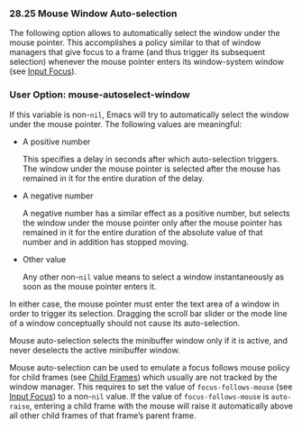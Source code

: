

### 28.25 Mouse Window Auto-selection

The following option allows to automatically select the window under the mouse pointer. This accomplishes a policy similar to that of window managers that give focus to a frame (and thus trigger its subsequent selection) whenever the mouse pointer enters its window-system window (see [Input Focus](Input-Focus.html)).

### User Option: **mouse-autoselect-window**

If this variable is non-`nil`, Emacs will try to automatically select the window under the mouse pointer. The following values are meaningful:

*   A positive number

    This specifies a delay in seconds after which auto-selection triggers. The window under the mouse pointer is selected after the mouse has remained in it for the entire duration of the delay.

*   A negative number

    A negative number has a similar effect as a positive number, but selects the window under the mouse pointer only after the mouse pointer has remained in it for the entire duration of the absolute value of that number and in addition has stopped moving.

*   Other value

    Any other non-`nil` value means to select a window instantaneously as soon as the mouse pointer enters it.

In either case, the mouse pointer must enter the text area of a window in order to trigger its selection. Dragging the scroll bar slider or the mode line of a window conceptually should not cause its auto-selection.

Mouse auto-selection selects the minibuffer window only if it is active, and never deselects the active minibuffer window.

Mouse auto-selection can be used to emulate a focus follows mouse policy for child frames (see [Child Frames](Child-Frames.html)) which usually are not tracked by the window manager. This requires to set the value of `focus-follows-mouse` (see [Input Focus](Input-Focus.html)) to a non-`nil` value. If the value of `focus-follows-mouse` is `auto-raise`, entering a child frame with the mouse will raise it automatically above all other child frames of that frame’s parent frame.

